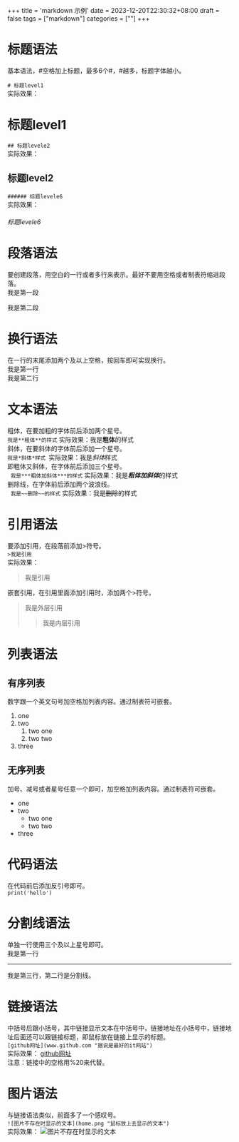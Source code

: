 +++
title = 'markdown 示例'
date = 2023-12-20T22:30:32+08:00
draft = false
tags = ["markdown"]
categories = [""]
+++

# 标题语法
基本语法，#空格加上标题，最多6个#，#越多，标题字体越小。 

`# 标题level1`  
实际效果：
# 标题level1
`## 标题levele2`  
实际效果：
## 标题level2
`###### 标题levele6`  
实际效果：
###### 标题levele6

# 段落语法
要创建段落，用空白的一行或者多行来表示。最好不要用空格或者制表符缩进段落。  
我是第一段

我是第二段

# 换行语法
在一行的末尾添加两个及以上空格，按回车即可实现换行。  
我是第一行  
我是第二行

# 文本语法
粗体，在要加粗的字体前后添加两个星号。  
`我是**粗体**的样式`  实际效果：我是**粗体**的样式  
斜体，在要斜体的字体前后添加一个星号。  
` 我是*斜体*样式  `实际效果：我是*斜体*样式  
即粗体又斜体，在字体前后添加三个星号。  
` 我是***粗体加斜体***的样式` 实际效果：我是***粗体加斜体***的样式  
删除线，在字体前后添加两个波浪线。  
` 我是~~删除~~的样式` 实际效果：我是~~删除~~的样式  
# 引用语法  
要添加引用，在段落前添加>符号。  
`>我是引用 `   
实际效果：
>我是引用  

嵌套引用，在引用里面添加引用时，添加两个>符号。  
>我是外层引用  
>>我是内层引用  

# 列表语法  
## 有序列表  
数字跟一个英文句号加空格加列表内容。通过制表符可嵌套。
1. one
2. two
    1. two one
    2. two two
3. three
## 无序列表  
加号、减号或者星号任意一个即可，加空格加列表内容。通过制表符可嵌套。
* one
* two
    * two one
    * two two
* three

# 代码语法  
在代码前后添加反引号即可。  
`print('hello')`
# 分割线语法
单独一行使用三个及以上星号即可。   
我是第一行  
***
我是第三行，第二行是分割线。  
# 链接语法  
中括号后跟小括号，其中链接显示文本在中括号中，链接地址在小括号中，链接地址后面还可以跟链接标题，即鼠标放在链接上显示的标题。   
`[github网址](www.github.com "据说是最好的it网站") `  
实际效果： [github网址](www.github.com "据说是最好的it网站")   
注意：链接中的空格用%20来代替。  
# 图片语法  
与链接语法类似，前面多了一个感叹号。  
`![图片不存在时显示的文本](home.png "鼠标放上去显示的文本") `   
实际效果： ![图片不存在时显示的文本](home.png "鼠标放上去显示的文本")  
